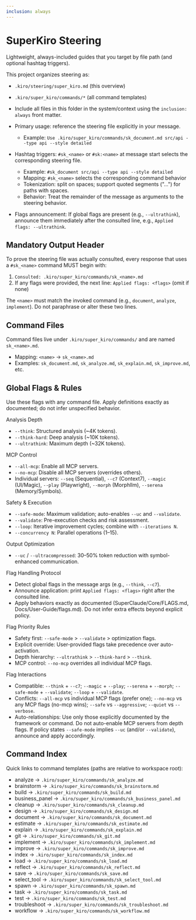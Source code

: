 ```yaml
---
inclusion: always
---
```


# SuperKiro Steering

Lightweight, always-included guides that you target by file path (and optional hashtag triggers).

This project organizes steering as:
- `.kiro/steering/super_kiro.md` (this overview)
- `.kiro/super_kiro/commands/*` (all command templates)

- Include all files in this folder in the system/context using the `inclusion: always` front matter.
- Primary usage: reference the steering file explicitly in your message.
  - Example: `Use .kiro/super_kiro/commands/sk_document.md src/api --type api --style detailed`
- Hashtag triggers: `#sk_<name>` or `#sk:<name>` at message start selects the corresponding steering file.
  - Example: `#sk_document src/api --type api --style detailed`
  - Mapping: `#sk_<name>` selects the corresponding command behavior
  - Tokenization: split on spaces; support quoted segments ("...") for paths with spaces.
  - Behavior: Treat the remainder of the message as arguments to the steering behavior.
- Flags announcement: If global flags are present (e.g., `--ultrathink`), announce them immediately after the consulted line, e.g., `Applied flags: --ultrathink`.

## Mandatory Output Header

To prove the steering file was actually consulted, every response that uses a `#sk_<name>` command MUST begin with:

1. `Consulted: .kiro/super_kiro/commands/sk_<name>.md`
2. If any flags were provided, the next line: `Applied flags: <flags>` (omit if none)

The `<name>` must match the invoked command (e.g., `document`, `analyze`, `implement`). Do not paraphrase or alter these two lines.

## Command Files

Command files live under `.kiro/super_kiro/commands/` and are named `sk_<name>.md`.
  - Mapping: `<name>` → `sk_<name>.md`
- Examples: `sk_document.md`, `sk_analyze.md`, `sk_explain.md`, `sk_improve.md`, etc.

## Global Flags & Rules

Use these flags with any command file. Apply definitions exactly as documented; do not infer unspecified behavior.

Analysis Depth
- `--think`: Structured analysis (~4K tokens).
- `--think-hard`: Deep analysis (~10K tokens).
- `--ultrathink`: Maximum depth (~32K tokens).

MCP Control
- `--all-mcp`: Enable all MCP servers.
- `--no-mcp`: Disable all MCP servers (overrides others).
- Individual servers: `--seq` (Sequential), `--c7` (Context7), `--magic` (UI/Magic), `--play` (Playwright), `--morph` (Morphllm), `--serena` (Memory/Symbols).

Safety & Execution
- `--safe-mode`: Maximum validation; auto-enables `--uc` and `--validate`.
- `--validate`: Pre-execution checks and risk assessment.
- `--loop`: Iterative improvement cycles; combine with `--iterations N`.
- `--concurrency N`: Parallel operations (1–15).

Output Optimization
- `--uc` / `--ultracompressed`: 30–50% token reduction with symbol-enhanced communication.

Flag Handling Protocol
- Detect global flags in the message args (e.g., `--think`, `--c7`).
- Announce application: print `Applied flags: <flags>` right after the consulted line.
- Apply behaviors exactly as documented (SuperClaude/Core/FLAGS.md, Docs/User-Guide/flags.md). Do not infer extra effects beyond explicit policy.

Flag Priority Rules
- Safety first: `--safe-mode` > `--validate` > optimization flags.
- Explicit override: User-provided flags take precedence over auto-activation.
- Depth hierarchy: `--ultrathink` > `--think-hard` > `--think`.
- MCP control: `--no-mcp` overrides all individual MCP flags.

Flag Interactions
- Compatible: `--think` + `--c7`; `--magic` + `--play`; `--serena` + `--morph`; `--safe-mode` + `--validate`; `--loop` + `--validate`.
- Conflicts: `--all-mcp` vs individual MCP flags (prefer one); `--no-mcp` vs any MCP flags (no-mcp wins); `--safe` vs `--aggressive`; `--quiet` vs `--verbose`.
- Auto-relationships: Use only those explicitly documented by the framework or command. Do not auto-enable MCP servers from depth flags. If policy states `--safe-mode` implies `--uc` (and/or `--validate`), announce and apply accordingly.

## Command Index

Quick links to command templates (paths are relative to workspace root):

- analyze → `.kiro/super_kiro/commands/sk_analyze.md`
- brainstorm → `.kiro/super_kiro/commands/sk_brainstorm.md`
- build → `.kiro/super_kiro/commands/sk_build.md`
- business_panel → `.kiro/super_kiro/commands/sk_business_panel.md`
- cleanup → `.kiro/super_kiro/commands/sk_cleanup.md`
- design → `.kiro/super_kiro/commands/sk_design.md`
- document → `.kiro/super_kiro/commands/sk_document.md`
- estimate → `.kiro/super_kiro/commands/sk_estimate.md`
- explain → `.kiro/super_kiro/commands/sk_explain.md`
- git → `.kiro/super_kiro/commands/sk_git.md`
- implement → `.kiro/super_kiro/commands/sk_implement.md`
- improve → `.kiro/super_kiro/commands/sk_improve.md`
- index → `.kiro/super_kiro/commands/sk_index.md`
- load → `.kiro/super_kiro/commands/sk_load.md`
- reflect → `.kiro/super_kiro/commands/sk_reflect.md`
- save → `.kiro/super_kiro/commands/sk_save.md`
- select_tool → `.kiro/super_kiro/commands/sk_select_tool.md`
- spawn → `.kiro/super_kiro/commands/sk_spawn.md`
- task → `.kiro/super_kiro/commands/sk_task.md`
- test → `.kiro/super_kiro/commands/sk_test.md`
- troubleshoot → `.kiro/super_kiro/commands/sk_troubleshoot.md`
- workflow → `.kiro/super_kiro/commands/sk_workflow.md`
